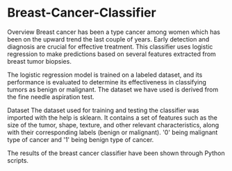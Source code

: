 # Breast-Cancer-Classifier
Overview
Breast cancer has been a type cancer among women which has been on the upward trend the last couple of years. Early detection and diagnosis are crucial for effective treatment. This classifier uses logistic regression to make predictions based on several features extracted from breast tumor biopsies.

The logistic regression model is trained on a labeled dataset, and its performance is evaluated to determine its effectiveness in classifying tumors as benign or malignant.
The dataset we have used is derived from the fine needle aspiration test.

Dataset
The dataset used for training and testing the classifier was imported with the help is sklearn. It contains a set of features such as the size of the tumor, shape, texture, and other relevant characteristics, along with their corresponding labels (benign or malignant). '0' being malignant type of cancer and '1' being benign type of cancer.

The results of the breast cancer classifier have been shown through Python scripts.
